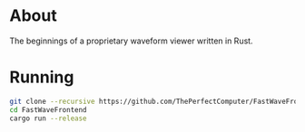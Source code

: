 # About

The beginnings of a proprietary waveform viewer written in Rust.

# Running

```bash
git clone --recursive https://github.com/ThePerfectComputer/FastWaveFrontend
cd FastWaveFrontend
cargo run --release
```